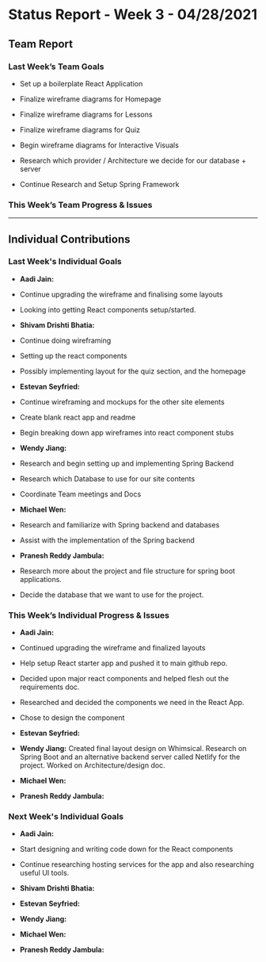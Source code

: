 # Status Report - Week 3 - 04/28/2021

  

## Team Report

<!-- status update for the TA, including an agenda for the project meeting -->

  

### Last Week’s Team Goals

<!-- should be an exact copy of the third section from last week -->

- Set up a boilerplate React Application

- Finalize wireframe diagrams for Homepage

- Finalize wireframe diagrams for Lessons

- Finalize wireframe diagrams for Quiz

- Begin wireframe diagrams for Interactive Visuals

- Research which provider / Architecture we decide for our database + server

- Continue Research and Setup Spring Framework

  

### This Week’s Team Progress & Issues

<!-- what you did, what worked, what you learned, where you had trouble, and where you are stuck. →

  

- [x] Set up a boilerplate React Application

- [x] Finalize wireframe diagrams for Homepage

- [x] Finalize wireframe diagrams for Lessons

- [x] Finalize wireframe diagrams for Quiz

- [ ] Begin wireframe diagrams for Interactive Visuals

- [ ] Research which provider / Architecture we decide for our database + server

- [ ] Continue Research and Setup Spring Framework

  
  

### Next Week's Team Goals

<!-- outline your plans and goals for the following week.

For the team report, this subsection should be higher-level and indicate who is responsible for what tasks. Also, it’s good to include longer-term goals in this list as well, to keep the bigger picture in mind and plan beyond just the next week. -->

  

***

  

## Individual Contributions

  

### Last Week's Individual Goals

  

* **Aadi Jain:**

* Continue upgrading the wireframe and finalising some layouts

* Looking into getting React components setup/started.

  

* **Shivam Drishti Bhatia:**

* Continue doing wireframing

* Setting up the react components

* Possibly implementing layout for the quiz section, and the homepage

  

* **Estevan Seyfried:**

* Continue wireframing and mockups for the other site elements

* Create blank react app and readme

* Begin breaking down app wireframes into react component stubs

  

* **Wendy Jiang:**

* Research and begin setting up and implementing Spring Backend

* Research which Database to use for our site contents

* Coordinate Team meetings and Docs

  

* **Michael Wen:**

* Research and familiarize with Spring backend and databases

* Assist with the implementation of the Spring backend

  

* **Pranesh Reddy Jambula:**

* Research more about the project and file structure for spring boot applications.

* Decide the database that we want to use for the project.

  

### This Week’s Individual Progress & Issues

  

* **Aadi Jain:**

* Continued upgrading the wireframe and finalized layouts

* Help setup React starter app and pushed it to main github repo.

* Decided upon major react components and helped flesh out the requirements doc.

* Researched and decided the components we need in the React App.
* Chose to design the component

  

* **Estevan Seyfried:**

  

* **Wendy Jiang:** Created final layout design on Whimsical. Research on Spring Boot and an alternative backend server called Netlify for the project. Worked on Architecture/design doc.

  

* **Michael Wen:**

  
  

* **Pranesh Reddy Jambula:**

  
  

### Next Week's Individual Goals

<!-- Outline your plans and goals for the following week.

Bullet points are fine. If tasks from one week aren’t yet complete, they should roll over into tasks for the next week -->

* **Aadi Jain:**

* Start designing and writing code down for the React components

* Continue researching hosting services for the app and also researching useful UI tools.

* **Shivam Drishti Bhatia:**

  
  

* **Estevan Seyfried:**

  
  

* **Wendy Jiang:**

  
  

* **Michael Wen:**

  
  

* **Pranesh Reddy Jambula:**
<!--stackedit_data:
eyJoaXN0b3J5IjpbMzQ0MTc1MjcyXX0=
-->